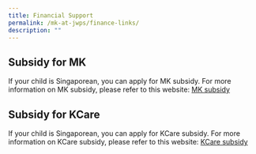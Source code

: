```yaml
---
title: Financial Support
permalink: /mk-at-jwps/finance-links/
description: ""
---
```

## Subsidy for MK

If your child is Singaporean, you can apply for MK subsidy. For more information on MK subsidy, please refer to this website: [MK subsidy](https://www.ecda.gov.sg/Pages/Subsidies-and-Financial-Assistance.aspx#KIFAS)




## Subsidy for KCare

If your child is Singaporean, you can apply for KCare subsidy. For more information on KCare subsidy, please refer to this website: [KCare subsidy](https://www.moe.gov.sg/preschool/moe-kindergarten/kindergarten-care)